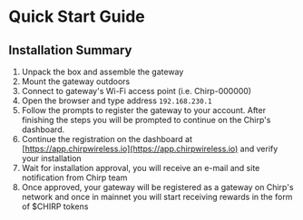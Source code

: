 # Quick Start Guide

## Installation Summary <a href="#installation-summary" id="installation-summary"></a>

1. Unpack the box and assemble the gateway
2. Mount the gateway outdoors
3. Connect to gateway's Wi-Fi access point (i.e. Chirp-000000)
4. Open the browser and type address `192.168.230.1`
5. Follow the prompts to register the gateway to your account. After finishing the steps you will be prompted to continue on the Chirp's dashboard.
6. Continue the registration on the dashboard at [https://app.chirpwireless.io](https://app.chirpwireless.io) and verify your installation
7. Wait for installation approval, you will receive an e-mail and site notification from Chirp team
8. Once approved, your gateway will be registered as a gateway on Chirp's network and once in mainnet you will start receiving rewards in the form of $CHIRP tokens
